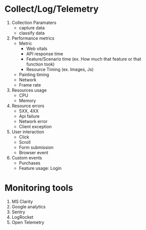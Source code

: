 # Collect/Log/Telemetry

1. Collection Paramaters
   - capture data
   - classify data
2. Performance metrics
   - Metric
     - Web vitals
     - API response time
     - Feature/Scenario time (ex. How much that feature or that function took)
     - Resource Timing (ex. Images, Js)
   - Painting timing
   - Network
   - Frame rate
3. Resources usage
   - CPU
   - Memory
4. Resource errors
   - 5XX, 4XX
   - Api failure
   - Network error
   - Client exception
5. User interaction
   - Click
   - Scroll
   - Form submission
   - Browser event
6. Custom events
   - Purchases
   - Feature usage: Login

# Monitoring tools

1. MS Clarity
2. Google analytics
3. Sentry
4. LogRocket
5. Open Telemetry
